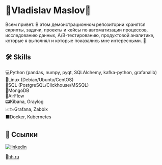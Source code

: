 
# 💾Vladislav Maslov💾

Всем привет. В этом демонстрационном репозитории хранятся скрипты, задачи, проекты и кейсы по автоматизации процессов, исследованию данных, A/B-тестированию, продуктовой аналитике, которые я выполнял и которые показались мне интересными. 💼

## 🛠 Skills
💻Python (pandas, numpy, pyqt, SQLAlchemy, kafka-python, grafanalib)  
🐧Linux (Debian/Ubuntu/CentOS)  
📑SQL (PostgreSQL/Clickhouse/MSSQL)  
📑MongoDB  
📼AirFlow  
📟Kibana, Graylog  
📈📉Grafana, Zabbix  
⬛Docker, Kubernetes

## 🔗 Ссылки
[![linkedin](https://img.shields.io/badge/linkedin-0A66C2?style=for-the-badge&logo=linkedin&logoColor=white)](https://www.linkedin.com/in/%D0%B2%D0%BB%D0%B0%D0%B4%D0%B8%D1%81%D0%BB%D0%B0%D0%B2-%D0%BC%D0%B0%D1%81%D0%BB%D0%BE%D0%B2-295731104/)  

💼[hh.ru](https://hh.ru/resume/4d14dde9ff09d128f60039ed1f7a766f4d3259)

